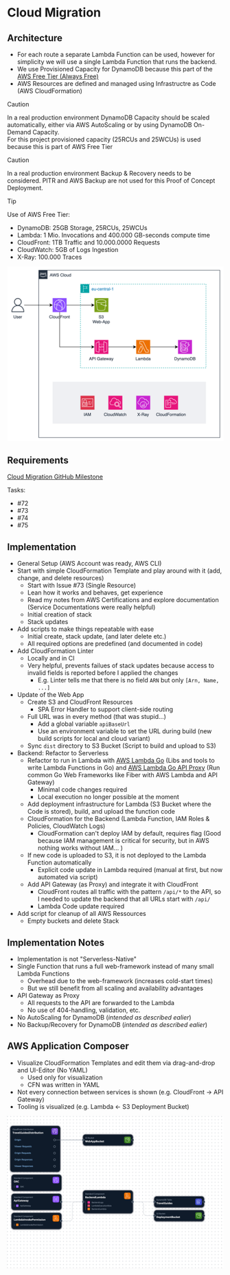 # Cloud Migration

## Architecture

- For each route a separate Lambda Function can be used, however for simplicity we will use a single Lambda Function that runs the backend.
- We use Provisioned Capacity for DynamoDB because this part of the [AWS Free Tier (Always Free)](https://aws.amazon.com/free/?all-free-tier.sort-by=item.additionalFields.SortRank&all-free-tier.sort-order=asc&awsf.Free%20Tier%20Types=tier%23always-free&awsf.Free%20Tier%20Categories=*all)
- AWS Resources are defined and managed using Infrastructre as Code (AWS CloudFormation)

>[!CAUTION]
> In a real production environment DynamoDB Capacity should be scaled automatically, either via AWS AutoScaling or by using DynamoDB On-Demand Capacity.  
> For this project provisioned capacity (25RCUs and 25WCUs) is used because this is part of AWS Free Tier

>[!CAUTION]
> In a real production environment Backup & Recovery needs to be considered. 
> PITR and AWS Backup are not used for this Proof of Concept Deployment. 

>[!TIP]
> Use of AWS Free Tier:
> - DynamoDB: 25GB Storage, 25RCUs, 25WCUs
> - Lambda: 1 Mio. Invocations and 400.000 GB-seconds compute time
> - CloudFront: 1TB Traffic and 10.000.0000 Requests
> - CloudWatch: 5GB of Logs Ingestion
> - X-Ray: 100.000 Traces

![Cloud Architecture](assets/architecture-cloud.svg)

## Requirements

[Cloud Migration GitHub Milestone](https://github.com/marcelfrey29/IU-DOCC-Project-Cloud-Computing/milestone/2)

Tasks:

- #72
- #73
- #74
- #75

## Implementation

- General Setup (AWS Account was ready, AWS CLI)
- Start with simple CloudFormation Template and play around with it (add, change, and delete resources)
    - Start with Issue #73 (Single Resource)
    - Lean how it works and behaves, get experience
    - Read my notes from AWS Certifications and explore documentation (Service Documentations were really helpful)
    - Initial creation of stack
    - Stack updates
- Add scripts to make things repeatable with ease
    - Initial create, stack update, (and later delete etc.)
    - All required options are predefined (and documented in code)
- Add CloudFormation Linter
    - Locally and in CI
    - Very helpful, prevents failues of stack updates because access to invalid fields is reported before I applied the changes
        - E.g. Linter tells me that there is no field `ARN` but only `[Arn, Name, ...]`
- Update of the Web App
    - Create S3 and CloudFront Resources
        - SPA Error Handler to support client-side routing
    - Full URL was in every method (that was stupid...)
        - Add a global variable `apiBaseUrl`
        - Use an environment variable to set the URL during build (new build scripts for local and cloud variant)
    - Sync `dist` directory to S3 Bucket (Script to build and upload to S3)
- Backend: Refactor to Serverless 
    - Refactor to run in Lambda with [AWS Lambda Go](https://github.com/aws/aws-lambda-go/tree/main) (Libs and tools to write Lambda Functions in Go) and [AWS Lambda Go API Proxy](https://github.com/awslabs/aws-lambda-go-api-proxy) (Run common Go Web Frameworks like Fiber with AWS Lambda and API Gateway)
        - Minimal code changes required
        - Local execution no longer possible at the moment
    - Add deployment infrastructure for Lambda (S3 Bucket where the Code is stored), build, and upload the function code
    - CloudFormation for the Backend (Lambda Function, IAM Roles & Policies, CloudWatch Logs)
        - CloudFormation can't deploy IAM by default, requires flag (Good because IAM management is critical for security, but in AWS nothing works without IAM... )
    - If new code is uploaded to S3, it is not deployed to the Lambda Function automatically
        - Explicit code update in Lambda required (manual at first, but now automated via script)
    - Add API Gateway (as Proxy) and integrate it with CloudFront
        - CloudFront routes all traffic with the pattern `/api/*` to the API, so I needed to update the backend that all URLs start with `/api/`
        - Lambda Code update required
- Add script for cleanup of all AWS Ressources 
    - Empty buckets and delete Stack

## Implementation Notes

- Implementation is not "Serverless-Native"
- Single Function that runs a full web-framework instead of many small Lambda Functions
    - Overhead due to the web-framework (increases cold-start times)
    - But we still benefit from all scaling and availability advantages
- API Gateway as Proxy
    - All requests to the API are forwarded to the Lambda
    - No use of 404-handling, validation, etc.
- No AutoScaling for DynamoDB (_intended as described ealier_)
- No Backup/Recovery for DynamoDB (_intended as described ealier_)

## AWS Application Composer

- Visualize CloudFormation Templates and edit them via drag-and-drop and UI-Editor (No YAML)
    - Used only for visualization
    - CFN was written in YAML
- Not every connection between services is shown (e.g. CloudFront -> API Gateway)
- Tooling is visualized (e.g. Lambda <- S3 Deployment Bucket)

![Final AWS Application Compose Architecture](assets/application-composer-final.png)

